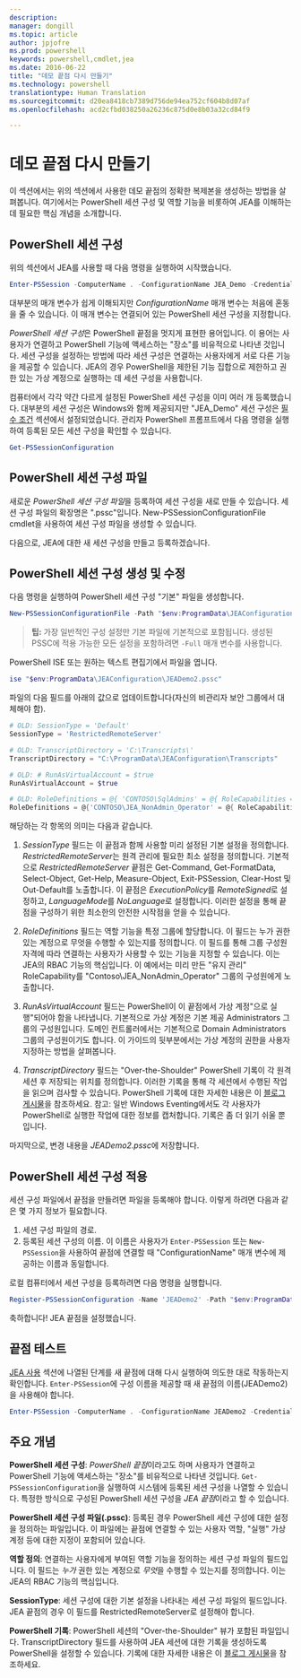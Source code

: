```yaml
---
description: 
manager: dongill
ms.topic: article
author: jpjofre
ms.prod: powershell
keywords: powershell,cmdlet,jea
ms.date: 2016-06-22
title: "데모 끝점 다시 만들기"
ms.technology: powershell
translationtype: Human Translation
ms.sourcegitcommit: d20ea8418cb7389d756de94ea752cf604b8d07af
ms.openlocfilehash: acd2cfbd038250a26236c875d0e8b03a32cd84f9

---
```


# 데모 끝점 다시 만들기
이 섹션에서는 위의 섹션에서 사용한 데모 끝점의 정확한 복제본을 생성하는 방법을 살펴봅니다.
여기에서는 PowerShell 세션 구성 및 역할 기능을 비롯하여 JEA를 이해하는 데 필요한 핵심 개념을 소개합니다.

## PowerShell 세션 구성
위의 섹션에서 JEA를 사용할 때 다음 명령을 실행하여 시작했습니다.

```PowerShell
Enter-PSSession -ComputerName . -ConfigurationName JEA_Demo -Credential $NonAdminCred
```

대부분의 매개 변수가 쉽게 이해되지만 *ConfigurationName* 매개 변수는 처음에 혼동을 줄 수 있습니다.
이 매개 변수는 연결되어 있는 PowerShell 세션 구성을 지정합니다.

*PowerShell 세션 구성*은 PowerShell 끝점을 멋지게 표현한 용어입니다.
이 용어는 사용자가 연결하고 PowerShell 기능에 액세스하는 "장소"를 비유적으로 나타낸 것입니다.
세션 구성을 설정하는 방법에 따라 세션 구성은 연결하는 사용자에게 서로 다른 기능을 제공할 수 있습니다.
JEA의 경우 PowerShell을 제한된 기능 집합으로 제한하고 권한 있는 가상 계정으로 실행하는 데 세션 구성을 사용합니다.

컴퓨터에서 각각 약간 다르게 설정된 PowerShell 세션 구성을 이미 여러 개 등록했습니다.
대부분의 세션 구성은 Windows와 함께 제공되지만 "JEA_Demo" 세션 구성은 [필수 조건](prerequisites.md) 섹션에서 설정되었습니다.
관리자 PowerShell 프롬프트에서 다음 명령을 실행하여 등록된 모든 세션 구성을 확인할 수 있습니다.

```PowerShell
Get-PSSessionConfiguration
```

## PowerShell 세션 구성 파일
새로운 *PowerShell 세션 구성 파일*을 등록하여 세션 구성을 새로 만들 수 있습니다.
세션 구성 파일의 확장명은 ".pssc"입니다.
New-PSSessionConfigurationFile cmdlet을 사용하여 세션 구성 파일을 생성할 수 있습니다.

다음으로, JEA에 대한 새 세션 구성을 만들고 등록하겠습니다.

## PowerShell 세션 구성 생성 및 수정
다음 명령을 실행하여 PowerShell 세션 구성 "기본" 파일을 생성합니다.

```PowerShell
New-PSSessionConfigurationFile -Path "$env:ProgramData\JEAConfiguration\JEADemo2.pssc"
```

> **팁:** 가장 일반적인 구성 설정만 기본 파일에 기본적으로 포함됩니다.
> 생성된 PSSC에 적용 가능한 모든 설정을 포함하려면 `-Full` 매개 변수를 사용합니다.

PowerShell ISE 또는 원하는 텍스트 편집기에서 파일을 엽니다.

```PowerShell
ise "$env:ProgramData\JEAConfiguration\JEADemo2.pssc"
```

파일의 다음 필드를 아래의 값으로 업데이트합니다(자신의 비관리자 보안 그룹에서 대체해야 함).

```PowerShell
# OLD: SessionType = 'Default'
SessionType = 'RestrictedRemoteServer'

# OLD: TranscriptDirectory = 'C:\Transcripts\'
TranscriptDirectory = "C:\ProgramData\JEAConfiguration\Transcripts"

# OLD: # RunAsVirtualAccount = $true
RunAsVirtualAccount = $true

# OLD: RoleDefinitions = @{ 'CONTOSO\SqlAdmins' = @{ RoleCapabilities = 'SqlAdministration' }; 'CONTOSO\ServerMonitors' = @{ VisibleCmdlets = 'Get-Process' } }
RoleDefinitions = @{'CONTOSO\JEA_NonAdmin_Operator' = @{ RoleCapabilities =  'Maintenance' }}
```

해당하는 각 항목의 의미는 다음과 같습니다.

1.  *SessionType* 필드는 이 끝점과 함께 사용할 미리 설정된 기본 설정을 정의합니다.
*RestrictedRemoteServer*는 원격 관리에 필요한 최소 설정을 정의합니다.
기본적으로 *RestrictedRemoteServer* 끝점은 Get-Command, Get-FormatData, Select-Object, Get-Help, Measure-Object, Exit-PSSession, Clear-Host 및 Out-Default를 노출합니다.
이 끝점은 *ExecutionPolicy*를 *RemoteSigned*로 설정하고, *LanguageMode*를 *NoLanguage*로 설정합니다.
이러한 설정을 통해 끝점을 구성하기 위한 최소한의 안전한 시작점을 얻을 수 있습니다.

2.  *RoleDefinitions* 필드는 역할 기능을 특정 그룹에 할당합니다.
이 필드는 누가 권한 있는 계정으로 무엇을 수행할 수 있는지를 정의합니다.
이 필드를 통해 그룹 구성원 자격에 따라 연결하는 사용자가 사용할 수 있는 기능을 지정할 수 있습니다.
이는 JEA의 RBAC 기능의 핵심입니다.
이 예에서는 미리 만든 "유지 관리" RoleCapability를 "Contoso\JEA_NonAdmin_Operator" 그룹의 구성원에게 노출합니다.

3.  *RunAsVirtualAccount* 필드는 PowerShell이 이 끝점에서 가상 계정"으로 실행"되어야 함을 나타냅니다.
기본적으로 가상 계정은 기본 제공 Administrators 그룹의 구성원입니다.
도메인 컨트롤러에서는 기본적으로 Domain Administrators 그룹의 구성원이기도 합니다.
이 가이드의 뒷부분에서는 가상 계정의 권한을 사용자 지정하는 방법을 살펴봅니다.

4.  *TranscriptDirectory* 필드는 "Over-the-Shoulder" PowerShell 기록이 각 원격 세션 후 저장되는 위치를 정의합니다.
이러한 기록을 통해 각 세션에서 수행된 작업을 읽으며 검사할 수 있습니다.
PowerShell 기록에 대한 자세한 내용은 이 [블로그 게시물](http://blogs.msdn.com/b/powershell/archive/2015/06/09/powershell-the-blue-team.aspx)을 참조하세요.
참고: 일반 Windows Eventing에서도 각 사용자가 PowerShell로 실행한 작업에 대한 정보를 캡처합니다.
기록은 좀 더 읽기 쉬울 뿐입니다.

마지막으로, 변경 내용을 *JEADemo2.pssc*에 저장합니다.

## PowerShell 세션 구성 적용

세션 구성 파일에서 끝점을 만들려면 파일을 등록해야 합니다.
이렇게 하려면 다음과 같은 몇 가지 정보가 필요합니다.

1. 세션 구성 파일의 경로.
2. 등록된 세션 구성의 이름. 이 이름은 사용자가 `Enter-PSSession` 또는 `New-PSSession`을 사용하여 끝점에 연결할 때 "ConfigurationName" 매개 변수에 제공하는 이름과 동일합니다.

로컬 컴퓨터에서 세션 구성을 등록하려면 다음 명령을 실행합니다.

```PowerShell
Register-PSSessionConfiguration -Name 'JEADemo2' -Path "$env:ProgramData\JEAConfiguration\JEADemo2.pssc"
```

축하합니다! JEA 끝점을 설정했습니다.

## 끝점 테스트
[JEA 사용](using-jea.md) 섹션에 나열된 단계를 새 끝점에 대해 다시 실행하여 의도한 대로 작동하는지 확인합니다.
`Enter-PSSession`에 구성 이름을 제공할 때 새 끝점의 이름(JEADemo2)을 사용해야 합니다.

```PowerShell
Enter-PSSession -ComputerName . -ConfigurationName JEADemo2 -Credential $NonAdminCred
```

## 주요 개념
**PowerShell 세션 구성**: *PowerShell 끝점*이라고도 하며 사용자가 연결하고 PowerShell 기능에 액세스하는 "장소"를 비유적으로 나타낸 것입니다.
`Get-PSSessionConfiguration`을 실행하여 시스템에 등록된 세션 구성을 나열할 수 있습니다.
특정한 방식으로 구성된 PowerShell 세션 구성을 *JEA 끝점*이라고 할 수 있습니다.

**PowerShell 세션 구성 파일(.pssc)**: 등록된 경우 PowerShell 세션 구성에 대한 설정을 정의하는 파일입니다.
이 파일에는 끝점에 연결할 수 있는 사용자 역할, "실행" 가상 계정 등에 대한 지정이 포함되어 있습니다.     

**역할 정의**: 연결하는 사용자에게 부여된 역할 기능을 정의하는 세션 구성 파일의 필드입니다.
이 필드는 *누가* 권한 있는 계정으로 *무엇*을 수행할 수 있는지를 정의합니다.
이는 JEA의 RBAC 기능의 핵심입니다.

**SessionType**: 세션 구성에 대한 기본 설정을 나타내는 세션 구성 파일의 필드입니다.
JEA 끝점의 경우 이 필드를 RestrictedRemoteServer로 설정해야 합니다.

**PowerShell 기록**: PowerShell 세션의 "Over-the-Shoulder" 뷰가 포함된 파일입니다.
TranscriptDirectory 필드를 사용하여 JEA 세션에 대한 기록을 생성하도록 PowerShell을 설정할 수 있습니다.
기록에 대한 자세한 내용은 이 [블로그 게시물](https://technet.microsoft.com/en-us/magazine/ff687007.aspx)을 참조하세요.




<!--HONumber=Jul16_HO1-->


